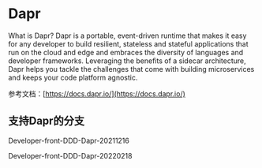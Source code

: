 # Dapr

What is Dapr?
Dapr is a portable, event-driven runtime that makes it easy for any developer to build resilient, stateless and stateful applications that run on the cloud and edge and embraces the diversity of languages and developer frameworks. Leveraging the benefits of a sidecar architecture, Dapr helps you tackle the challenges that come with building microservices and keeps your code platform agnostic.

参考文档：[https://docs.dapr.io/](https://docs.dapr.io/)

## 支持Dapr的分支

Developer-front-DDD-Dapr-20211216

Developer-front-DDD-Dapr-20220218
